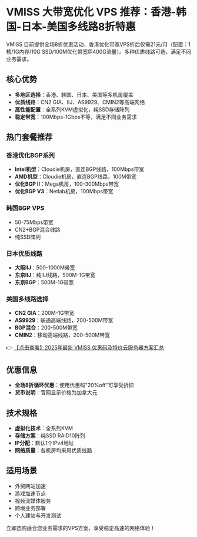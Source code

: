 # VMISS 大带宽优化 VPS 推荐：香港-韩国-日本-美国多线路8折特惠

VMISS 目前提供全场8折优惠活动，香港优化带宽VPS折后仅需21元/月（配置：1核/1G内存/10G SSD/100M优化带宽@400G流量）。多种优质线路可选，满足不同业务需求。

## 核心优势
- **多地区选择**：香港、韩国、日本、美国等多机房覆盖
- **优质线路**：CN2 GIA、IIJ、AS9929、CMIN2等高端网络
- **高性能配置**：全系列KVM虚拟化，纯SSD存储阵列
- **稳定带宽**：100Mbps-1Gbps不等，满足不同业务需求

## 热门套餐推荐

### 香港优化BGP系列
- **Intel机型**：Cloudie机房，直连BGP线路，100Mbps带宽
- **AMD机型**：Cloudie机房，直连BGP线路，100M带宽
- **优化BGP Ⅱ**：Mega机房，100-300Mbps带宽
- **优化BGP V3**：Netlab机房，100Mbps带宽

### 韩国BGP VPS
- 50-75Mbps带宽
- CN2+BGP混合线路
- 纯SSD阵列

### 日本优质线路
- **大阪IIJ**：500-1000M带宽
- **东京IIJ**：纯IIJ线路，500M-1G带宽
- **东京BGP**：500M-1G带宽

### 美国多线路选择
- **CN2 GIA**：200M-1G带宽
- **AS9929**：联通高端线路，200-500M带宽
- **BGP混合**：200-500M带宽
- **CMIN2**：移动高端线路，200-500M带宽

👉 [【点击查看】2025年最新 VMISS 优惠码及特价云服务器方案汇总](https://bit.ly/Vmiss)

## 优惠信息
- **全场8折循环优惠**：使用优惠码"20%off"可享受折扣
- **货币说明**：官网显示价格为加拿大元

## 技术规格
- **虚拟化技术**：全系列KVM
- **存储方案**：纯SSD RAID10阵列
- **IP分配**：默认1个IPv4地址
- **网络质量**：各机房均采用优质线路

## 适用场景
- 外贸网站加速
- 游戏加速节点
- 视频流媒体服务
- 跨境业务部署
- 个人建站与开发测试

立即选购适合您业务需求的VPS方案，享受稳定高速的网络体验！